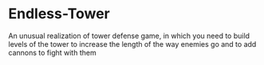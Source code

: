 # Endless-Tower
An unusual realization of tower defense game, in which you need to build levels of the tower to increase the length of the way enemies go and to add cannons to fight with them
